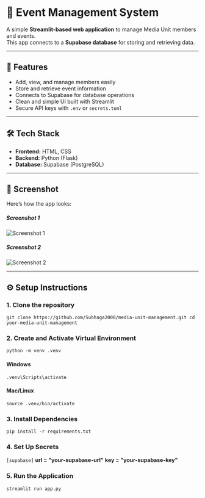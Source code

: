 # 🎉 Event Management System  

A simple **Streamlit-based web application** to manage Media Unit members and events.  
This app connects to a **Supabase database** for storing and retrieving data.

---

## 🚀 Features  
- Add, view, and manage members easily  
- Store and retrieve event information  
- Connects to Supabase for database operations  
- Clean and simple UI built with Streamlit  
- Secure API keys with `.env` or `secrets.toml`  

---

## 🛠️ Tech Stack  
- **Frontend:** HTML, CSS  
- **Backend:** Python (Flask)  
- **Database:** Supabase (PostgreSQL)  

---

## 📸 Screenshot  

Here’s how the app looks:  

##### Screenshot 1
![Screenshot 1](assests/1.png)

##### Screenshot 2
![Screenshot 2](assests/2.png)

---

## ⚙️ Setup Instructions  

### 1. Clone the repository  

`git clone https://github.com/Subhaga2000/media-unit-management.git
cd your-media-unit-management`

### 2. Create and Activate Virtual Environment

`python -m venv .venv`
#### Windows
`.venv\Scripts\activate`
#### Mac/Linux
`source .venv/bin/activate`

### 3. Install Dependencies

`pip install -r requirements.txt`

### 4. Set Up Secrets

`[supabase]`
**url = "your-supabase-url"**
**key = "your-supabase-key"**


### 5. Run the Application

`streamlit run app.py`




